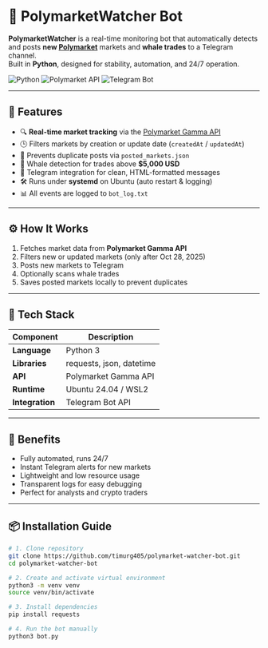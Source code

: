 # 🧠 PolymarketWatcher Bot

**PolymarketWatcher** is a real-time monitoring bot that automatically detects and posts **new [Polymarket](https://polymarket.com)** markets and **whale trades** to a Telegram channel.  
Built in **Python**, designed for stability, automation, and 24/7 operation.

![Python](https://img.shields.io/badge/python-3.10%2B-blue)
![Polymarket API](https://img.shields.io/badge/Polymarket-API-orange)
![Telegram Bot](https://img.shields.io/badge/Telegram-Bot-blue)

---

## 🚀 Features

- 🔍 **Real-time market tracking** via the [Polymarket Gamma API](https://docs.polymarket.com/developers/CLOB/endpoints)  
- 🕒 Filters markets by creation or update date (`createdAt` / `updatedAt`)  
- 💾 Prevents duplicate posts via `posted_markets.json`  
- 🐋 Whale detection for trades above **$5,000 USD**  
- 💬 Telegram integration for clean, HTML-formatted messages  
- 🛠 Runs under **systemd** on Ubuntu (auto restart & logging)  
- 📊 All events are logged to `bot_log.txt`  

---

## ⚙️ How It Works

1. Fetches market data from **Polymarket Gamma API**  
2. Filters new or updated markets (only after Oct 28, 2025)  
3. Posts new markets to Telegram  
4. Optionally scans whale trades  
5. Saves posted markets locally to prevent duplicates  

---

## 🧩 Tech Stack

| Component | Description |
|------------|--------------|
| **Language** | Python 3 |
| **Libraries** | requests, json, datetime |
| **API** | Polymarket Gamma API |
| **Runtime** | Ubuntu 24.04 / WSL2 |
| **Integration** | Telegram Bot API |

---

## 🧠 Benefits

- Fully automated, runs 24/7  
- Instant Telegram alerts for new markets  
- Lightweight and low resource usage  
- Transparent logs for easy debugging  
- Perfect for analysts and crypto traders  

---

## 📦 Installation Guide

```bash
# 1. Clone repository
git clone https://github.com/timurg405/polymarket-watcher-bot.git
cd polymarket-watcher-bot

# 2. Create and activate virtual environment
python3 -m venv venv
source venv/bin/activate

# 3. Install dependencies
pip install requests

# 4. Run the bot manually
python3 bot.py
